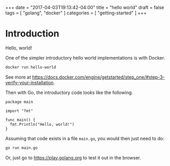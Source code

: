 +++
date = "2017-04-03T19:13:42-04:00"
title = "hello world"
draft = false
tags = [ "golang", "docker" ]
categories = [ "getting-started" ]
+++

# Introduction
Hello, world!

One of the simpler introductory hello world implementations is with Docker.
```bash
docker run hello-world
```
See more at https://docs.docker.com/engine/getstarted/step_one/#step-3-verify-your-installation.

Then with Go, the introductory code looks like the following.
```
package main

import "fmt"

func main() {
  fmt.Println("Hello, world!")
}
```
Assuming that code exists in a file `main.go`, you would then just need to do:
```bash
go run main.go
```
Or, just go to https://play.golang.org to test it out in the browser.